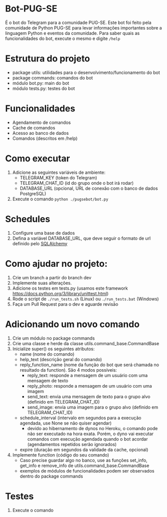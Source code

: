 # Bot-PUG-SE
É o bot do Telegram para a comunidade PUG-SE.
Este bot foi feito pela comunidade de Python PUG-SE para levar informações importantes sobre a linguagem Python e eventos da comunidade.
Para saber quais as funcionalidades do bot, execute o mesmo e digite ``/help``

# Estrutura do projeto
- package utils: utilidades para o desenvolvimento/funcionamento do bot
- package commands: comandos do bot
- módulo bot.py: main do bot
- módulo tests.py: testes do bot

# Funcionalidades
- Agendamento de comandos
- Cache de comandos
- Acesso ao banco de dados
- Comandos (descritos em /help)

# Como executar
1) Adicione as seguintes variáveis de ambiente:
    - TELEGRAM_KEY  (token do Telegram)
    - TELEGRAM_CHAT_ID (id do grupo onde o bot irá rodar)
    - DATABASE_URL (opcional, URL de conexão com o banco de dados PostgreSQL)
2) Execute o comando ``python ./pugsebot/bot.py``

# Schedules
1) Configure uma base de dados
2) Defina a variável DATABASE_URL, que deve seguir o formato de url definido pelo <a href="https://docs.sqlalchemy.org/en/13/core/engines.html">SQLAlchemy</a>

# Como ajudar no projeto: 
1) Crie um branch a partir do branch dev
2) Implemente suas alterações. 
3) Adicione os testes em tests.py (usamos este framework https://docs.python.org/3/library/unittest.html)
4) Rode o script de ``./run_tests.sh`` (Linux) ou ``./run_tests.bat`` (Windows)
5) Faça um Pull Request para o dev e aguarde revisão

# Adicionando um novo comando
1) Crie um módulo no package commands
2) Crie uma classe e herde da classe utils.command_base.CommandBase
3) Inicialize super() os seguintes atributos:
    - name (nome do comando)
    - help_text (descrição geral do comando)
    - reply_function_name (nome da função do bot que será chamada no resultado da function). São 4 modos possíveis:
        - reply_text: responde a mensagem de um usuário com uma mensagem de texto
        - reply_photo: responde a mensagem de um usuário com uma imagem
        - send_text: envia uma mensagem de texto para o grupo alvo (definido em TELEGRAM_CHAT_ID)
        - send_image: envia uma imagem para o grupo alvo (definido em TELEGRAM_CHAT_ID)
    - schedule_interval (intervalo em segundos para a execução agendada, use None se não quiser agendar)
        - devido ao hibernamento de dynos no Heroku, o comando pode não ser executado na hora exata. Porém, o dyno vai executar comandos com execução agendada quando o bot acordar (agendamentos repetidos serão ignorados)
    - expire (duração em segundos da validade da cache, opcional)
4) Implemente function (código do seu comando)
    - Caso precise guardar algo no banco, use as funções set_info, get_info e remove_info de utils.command_base.CommandBase
    - exemplos de módulos de funcionalidades podem ser observados dentro do package commands

# Testes
1) Execute o comando
